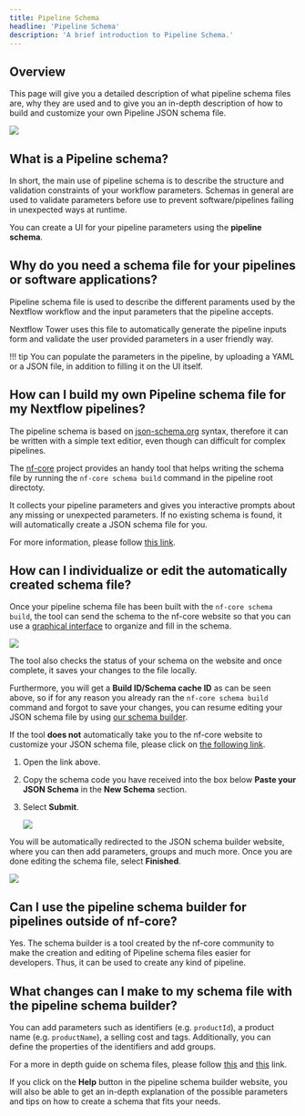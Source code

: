 ```yaml
---
title: Pipeline Schema
headline: 'Pipeline Schema'
description: 'A brief introduction to Pipeline Schema.'
---
```


## Overview

This page will give you a detailed description of what pipeline schema files are, why they are used and to give you an in-depth description of how to build and customize your own Pipeline JSON schema file. 

![](_images/pipeline_schema_form.png)


## What is a Pipeline schema? 

In short, the main use of pipeline schema is to describe the structure and validation constraints of your workflow parameters. Schemas in general are used to validate parameters before use to prevent software/pipelines failing in unexpected ways at runtime. 

You can create a UI for your pipeline parameters using the **pipeline schema**.


## Why do you need a schema file for your pipelines or software applications?

Pipeline schema file is used to describe the different paraments used by the Nextflow workflow and the input parameters that the pipeline accepts.

Nextflow Tower uses this file to automatically generate the pipeline inputs form and validate the user provided parameters in a user friendly way.

!!! tip
    You can populate the parameters in the pipeline, by uploading a YAML or a JSON file, in addition to filling it on the UI itself.


## How can I build my own Pipeline schema file for my Nextflow pipelines?

The pipeline schema is based on [json-schema.org](https://json-schema.org/) syntax, 
therefore it can be written with a simple text editior, even though can difficult for complex pipelines.

The [nf-core](https://nf-co.re/) project provides an handy tool that helps writing the schema 
file by running the `nf-core schema build` command in the pipeline root directoty.

It collects your pipeline parameters and gives you interactive prompts about any missing or unexpected parameters. If no existing schema is found, it will automatically create a JSON schema file for you.

For more information, please follow [this link](https://nf-co.re/tools/#build-a-pipeline-schema).


## How can I individualize or edit the automatically created schema file?

Once your pipeline schema file has been built with the `nf-core schema build`, the tool can send the schema to the nf-core website so that you can use a [graphical interface](https://nf-co.re/pipeline_schema_builder) to organize and fill in the schema. 

![](./_images/pipeline_schema_overview.png)

The tool also checks the status of your schema on the website and once complete, it saves your changes to the file locally. 

Furthermore, you will get a **Build ID/Schema cache ID** as can be seen above, so if for any reason you already ran the `nf-core schema build` command and forgot to save your changes, you can resume editing your JSON schema file by using [our schema builder](https://nf-co.re/pipeline_schema_builder). 

If the tool **does not** automatically take you to the nf-core website to customize your JSON schema file, please click on [the following link](https://nf-co.re/pipeline_schema_builder). 

1. Open the link above.

2. Copy the schema code you have received into the box below **Paste your JSON Schema** in the **New Schema** section. 

3. Select **Submit**. 

    ![](./_images/paste_pipeline_schema.png)

You will be automatically redirected to the JSON schema builder website, where you can then add parameters, groups and much more. Once you are done editing the schema file, select **Finished**. 

![](./_images/paste_pipeline_sample.png)


## Can I use the pipeline schema builder for pipelines outside of nf-core? 

Yes. The schema builder is a tool created by the nf-core community to make the creation and editing of Pipeline schema files easier for developers. Thus, it can be used to create any kind of pipeline. 


## What changes can I make to my schema file with the pipeline schema builder?

You can add parameters such as identifiers (e.g. `productId`), a product name (e.g. `productName`), a selling cost and tags. Additionally, you can define the properties of the identifiers and add groups. 

For a more in depth guide on schema files, please follow [this](https://json-schema.org/learn/getting-started-step-by-step.html) and [this](https://json-schema.org/specification.html) link.

If you click on the **Help** button in the pipeline schema builder website, you will also be able to get an in-depth explanation of the possible parameters and tips on how to create a schema that fits your needs. 
